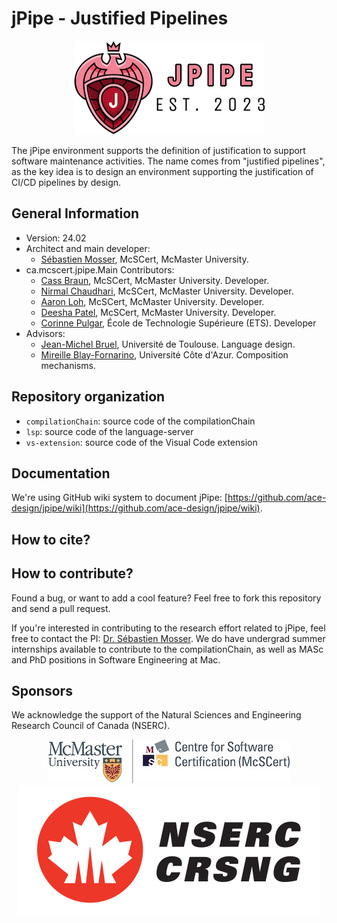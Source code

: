 # jPipe - Justified Pipelines

<div align="center">

![tool logo](./docs/logo.png)

</div>

The jPipe environment supports the definition of justification to support software maintenance activities. The name comes from "justified pipelines", as the key idea is to design an environment supporting the justification of CI/CD pipelines by design.

## General Information
- Version: 24.02
- Architect and main developer:
  - [Sébastien Mosser](https://mosser.github.io/), McSCert, McMaster University.
- ca.mcscert.jpipe.Main Contributors:
  - [Cass Braun](https://www.linkedin.com/in/cass-braun/), McSCert, McMaster University. Developer.
  - [Nirmal Chaudhari](https://www.linkedin.com/in/nirmal2003/), McSCert, McMaster University. Developer.
  - [Aaron Loh](https://www.linkedin.com/in/aaron-loh26/), McSCert, McMaster University. Developer.
  - [Deesha Patel](https://www.linkedin.com/in/deeshupatel/), McSCert, McMaster University. Developer.
  - [Corinne Pulgar](https://www.linkedin.com/in/corinne-pulgar-12a58190/), École de Technologie Supérieure (ETS). Developer
- Advisors:
  - [Jean-Michel Bruel](https://jmbruel.netlify.app/), Université de Toulouse. Language design.
  - [Mireille Blay-Fornarino](https://mireilleblayfornarino.i3s.unice.fr/), Université Côte d'Azur. Composition mechanisms.

## Repository organization

  - `compilationChain`: source code of the compilationChain
  - `lsp`: source code of the language-server
  - `vs-extension`: source code of the Visual Code extension

## Documentation

We're using GitHub wiki system to document jPipe: [https://github.com/ace-design/jpipe/wiki](https://github.com/ace-design/jpipe/wiki).

## How to cite?





## How to contribute?

Found a bug, or want to add a cool feature? Feel free to fork this repository and send a pull request. 

If you're interested in contributing to the research effort related to jPipe, feel free to contact the PI: [Dr. Sébastien Mosser](mossers@mcmaster.ca). We do have undergrad summer internships available to contribute to the compilationChain, as well as MASc and PhD positions in Software Engineering at Mac.


## Sponsors


We acknowledge the support of the Natural Sciences and Engineering Research Council of Canada (NSERC).

<div align="center">

![mcscert](./docs/sponsors/mcscert.jpg) ![nserc](./docs/sponsors/nserc.png)

</div>

